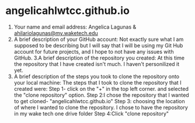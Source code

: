 # angelicahlwtcc.github.io
1. Your name and email address: Angelica Lagunas & ahilariolagunas@my.waketech.edu
2. A brief description of your GitHub account: Not exactly sure what I am supposed to be describing but I will say that I will be using my Git Hub account for future projects,
and I hope to not have any issues with GitHub.
3.A brief description of the repository you created: At this time the repository that I have created isn't much. I haven't personilized it yet.
4. A brief description of the steps you took to clone the repository onto your local machine:
The steps that I took to clone the repository that I created were: 
Step 1- click on the "+" in the top left corner.
and selected the "clone repository" option.
Step 2:I chose the repository that I wanted to get cloned- "angelicahlwtcc.github.io"
Step 3: choosing the location of where I wanted to clone the repository. I chose to have the repository in my
wake tech one drive folder
Step 4:Click "clone repository" 
